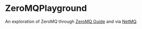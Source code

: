 ﻿# ZeroMQPlayground

An exploration of ZeroMQ through [ZeroMQ Guide](http://zguide.zeromq.org/) and via [NetMQ](https://github.com/zeromq/netmq).